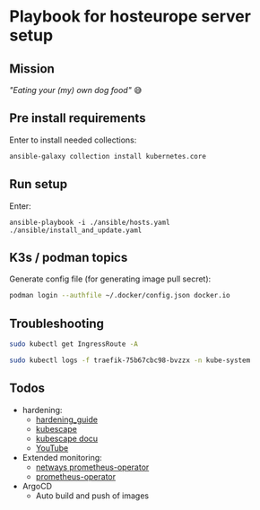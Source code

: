 Playbook for hosteurope server setup
====================================

Mission
-------

*"Eating your (my) own dog food"* :sweat_smile:


Pre install requirements
------------------------

Enter to install needed collections:


```bash
ansible-galaxy collection install kubernetes.core
```


Run setup
---------

Enter:

```
ansible-playbook -i ./ansible/hosts.yaml ./ansible/install_and_update.yaml
```


K3s / podman topics
-------------------

Generate config file (for generating image pull secret):

```bash
podman login --authfile ~/.docker/config.json docker.io
```


Troubleshooting
---------------

```bash
sudo kubectl get IngressRoute -A
```

```bash
sudo kubectl logs -f traefik-75b67cbc98-bvzzx -n kube-system
```


Todos
-----

- hardening: 
  - [hardening_guide](https://rancher.com/docs/k3s/latest/en/security/hardening_guide/)
  - [kubescape](https://github.com/armosec/kubescape)
  - [kubescape docu](https://hub.armo.cloud/docs)
  - [YouTube](https://www.youtube.com/watch?v=ZATGiDIDBQk)
- Extended monitoring:
  - [netways prometheus-operator](https://nws.netways.de/de/tutorials/monitoring-kubernetes-mit-prometheus/)
  - [prometheus-operator](https://sysdig.com/blog/kubernetes-monitoring-prometheus-operator-part3/)
- ArgoCD
  - Auto build and push of images
  